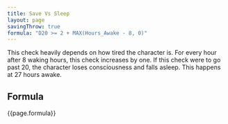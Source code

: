 ```yaml
---
title: Save Vs Sleep
layout: page
savingThrow: true
formula: "D20 >= 2 + MAX(Hours_Awake - 8, 0)"
---
```

This check heavily depends on how tired the character is. For every hour after 8 waking hours, this check increases by one. If this check were to go past 20, the character loses consciousness and falls asleep. This happens at 27 hours awake.

## Formula
{{page.formula}}
